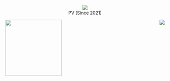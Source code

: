 <p align="center">
  <a href="https://count.getloli.com"><img src="https://count.getloli.com/get/@satouriko?theme=asoul" /></a>
  <br />
  PV (Since 2021)
</p>

<a href="https://sourcerer.io/satouriko">
  <picture>
    <source media="(prefers-color-scheme: dark)" srcset="https://github-readme-stats.vercel.app/api?username=satouriko&show_icons=true&theme=omni" />
    <img src="https://github-readme-stats.vercel.app/api?username=satouriko&show_icons=true" height="178" />
  </picture>
</a>

<a href="https://leetcode.com/satouriko">
  <picture>
    <source media="(prefers-color-scheme: dark)" srcset="https://leetcode-progress.cool2645.workers.dev/?username=satouriko&theme=dark" />
    <img align="right" src="https://leetcode-progress.cool2645.workers.dev/?username=satouriko" />
  </picture>
</a>
